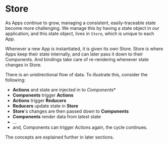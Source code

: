 # Store

As Apps continue to grow, managing a consistent, easily-traceable state become more challenging. We manage this by having a state object in our application; and this state object, lives in `Store`, which is unique to each App.

Whenever a new App is instantiated, it is given its own Store. Store is where Apps keep their state internally, and can later pass it down to their Components. And bindings take care of re-rendering whenever state changes in Store.

There is an unidirectional flow of data. To illustrate this, consider the following:

* **Actions** and state are injected in to *Components**
* **Components** trigger **Actions**
* **Actions** trigger **Reducers**
* **Reducers** update state in **Store**
* **Store**'s changes are then passed down to **Components**
* **Components** render data from latest state
* ...
* and, Components can trigger Actions again, the cycle continues.

The concepts are explained further in later sections.
